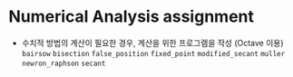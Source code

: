 # Numerical Analysis assignment
+ 수치적 방법의 계산이 필요한 경우, 계산을 위한 프로그램을 작성 (Octave 이용)
<code>bairsow</code>
<code>bisection</code>
<code>false_position</code>
<code>fixed_point</code>
<code>modified_secant</code>
<code>muller</code>
<code>newron_raphson</code>
<code>secant</code>
